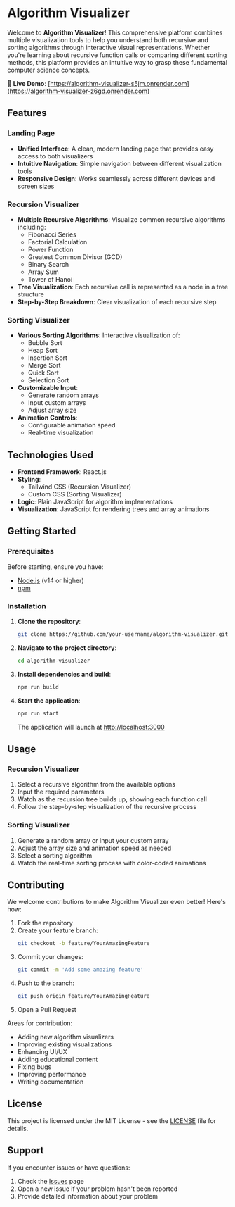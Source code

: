 # Algorithm Visualizer

Welcome to **Algorithm Visualizer**! This comprehensive platform combines multiple visualization tools to help you understand both recursive and sorting algorithms through interactive visual representations. Whether you're learning about recursive function calls or comparing different sorting methods, this platform provides an intuitive way to grasp these fundamental computer science concepts.

🔗 **Live Demo**: [https://algorithm-visualizer-s5jm.onrender.com](https://algorithm-visualizer-z6gd.onrender.com)

## Features

### Landing Page
- **Unified Interface**: A clean, modern landing page that provides easy access to both visualizers
- **Intuitive Navigation**: Simple navigation between different visualization tools
- **Responsive Design**: Works seamlessly across different devices and screen sizes

### Recursion Visualizer
- **Multiple Recursive Algorithms**: Visualize common recursive algorithms including:
  - Fibonacci Series
  - Factorial Calculation
  - Power Function
  - Greatest Common Divisor (GCD)
  - Binary Search
  - Array Sum
  - Tower of Hanoi
- **Tree Visualization**: Each recursive call is represented as a node in a tree structure
- **Step-by-Step Breakdown**: Clear visualization of each recursive step

### Sorting Visualizer
- **Various Sorting Algorithms**: Interactive visualization of:
  - Bubble Sort
  - Heap Sort
  - Insertion Sort
  - Merge Sort
  - Quick Sort
  - Selection Sort
- **Customizable Input**:
  - Generate random arrays
  - Input custom arrays
  - Adjust array size
- **Animation Controls**: 
  - Configurable animation speed
  - Real-time visualization

## Technologies Used
- **Frontend Framework**: React.js
- **Styling**: 
  - Tailwind CSS (Recursion Visualizer)
  - Custom CSS (Sorting Visualizer)
- **Logic**: Plain JavaScript for algorithm implementations
- **Visualization**: JavaScript for rendering trees and array animations

## Getting Started

### Prerequisites
Before starting, ensure you have:
- [Node.js](https://nodejs.org/) (v14 or higher)
- [npm](https://www.npmjs.com/)

### Installation

1. **Clone the repository**:
   ```bash
   git clone https://github.com/your-username/algorithm-visualizer.git
   ```

2. **Navigate to the project directory**:
   ```bash
   cd algorithm-visualizer
   ```

3. **Install dependencies and build**:
   ```bash
   npm run build
   ```

4. **Start the application**:
   ```bash
   npm run start
   ```
   The application will launch at [http://localhost:3000](http://localhost:3000)

## Usage

### Recursion Visualizer
1. Select a recursive algorithm from the available options
2. Input the required parameters
3. Watch as the recursion tree builds up, showing each function call
4. Follow the step-by-step visualization of the recursive process

### Sorting Visualizer
1. Generate a random array or input your custom array
2. Adjust the array size and animation speed as needed
3. Select a sorting algorithm
4. Watch the real-time sorting process with color-coded animations


## Contributing
We welcome contributions to make Algorithm Visualizer even better! Here's how:

1. Fork the repository
2. Create your feature branch:
   ```bash
   git checkout -b feature/YourAmazingFeature
   ```
3. Commit your changes:
   ```bash
   git commit -m 'Add some amazing feature'
   ```
4. Push to the branch:
   ```bash
   git push origin feature/YourAmazingFeature
   ```
5. Open a Pull Request

Areas for contribution:
- Adding new algorithm visualizers
- Improving existing visualizations
- Enhancing UI/UX
- Adding educational content
- Fixing bugs
- Improving performance
- Writing documentation

## License
This project is licensed under the MIT License - see the [LICENSE](LICENSE) file for details.

## Support
If you encounter issues or have questions:
1. Check the [Issues](https://github.com/your-username/algorithm-visualizer/issues) page
2. Open a new issue if your problem hasn't been reported
3. Provide detailed information about your problem

